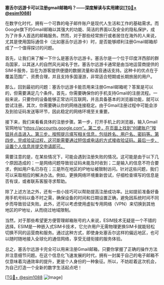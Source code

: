 **塞舌尔远游卡可以注册gmail邮箱吗？——深度解读与实用建议[[TG💪+ @esim1088](https://t.me/s/esim1088)]**

在数字化时代，拥有一个可靠的电子邮件账户是现代人生活和工作的基础需求。而Google旗下的Gmail邮箱以其强大的功能、简洁的界面以及安全的隐私保护，成为了许多人首选的邮箱服务。然而，对于那些经常旅行或者居住在海外的人来说，尤其是使用国际通信卡（比如塞舌尔远游卡）时，是否能够顺利注册Gmail邮箱却成了一个值得探讨的问题。

首先，让我们来了解一下什么是塞舌尔远游卡。塞舌尔是一个位于印度洋西部的群岛国家，以其迷人的自然风光闻名于世。塞舌尔远游卡通常是由当地运营商提供的SIM卡服务，旨在为游客提供便捷的数据流量和语音通话支持。这种卡的优点在于覆盖范围广、资费合理，并且支持多国漫游，非常适合短期或长期旅居的用户。

那么，回到最初的问题：塞舌尔远游卡能否用来注册Gmail邮箱呢？答案是可以的，但需要满足几个条件。首先，你需要确保你的手机支持Gmail的注册流程。一般来说，只要你的设备能够正常访问互联网，并且具备基本的浏览器功能，就可以尝试注册。其次，你需要确认你的网络连接稳定。由于Gmail注册过程中可能会涉及到验证码发送等环节，因此稳定的网络环境至关重要。

接下来，我们来看看具体的注册步骤。第一步，打开手机上的浏览器，输入Gmail官网地址“https://accounts.google.com”。第二步，在页面上找到“创建账户”按钮并点击进入。第三步，按照提示填写相关信息，包括姓名、用户名、密码等。第四步，完成验证过程，这可能需要通过短信或电话的方式接收验证码。最后一步，设置个人信息并提交申请即可。

需要注意的是，在某些情况下，可能会遇到注册失败的情况。这可能是由于以下几个原因造成的：一是网络问题导致验证码未能及时收到；二是输入的信息不符合要求，例如用户名已存在；三是所在地区的IP地址被限制访问。针对这些问题，我们可以采取相应的解决办法。例如，更换网络环境重新尝试，仔细检查填写的信息是否有误，或者联系客服寻求帮助。

除了上述方法之外，还有一些小技巧可以帮助提高注册成功率。比如提前准备好备用手机号码以备不时之需，确保设备的时间和日期设置正确，避免因系统时间不同步而导致验证失败。此外，还可以考虑使用虚拟专用网络（VPN）来切换到其他地区的IP地址，从而绕过地域限制。

当然，对于那些希望更方便管理邮箱账号的人来说，ESIM技术无疑是一个不错的选择。ESIM是一种嵌入式SIM卡技术，它允许用户无需物理更换SIM卡就能轻松切换不同的运营商和服务。通过这种方式，即使身处塞舌尔这样的偏远地区，也可以随时随地接入全球化的通信网络，享受无缝衔接的服务体验。

总之，塞舌尔远游卡完全可以用来注册Gmail邮箱，只要你掌握了正确的操作方法并注意细节问题。在这个信息化飞速发展的时代，拥有一封属于自己的电子邮箱不仅意味着沟通效率的提升，更是个人身份的一种象征。所以，不妨趁着这次机会，为自己打造一个全新的数字生活起点吧！

[[TG💪+ @esim1088](https://t.me/s/esim1088) ![Image](https://i.postimg.cc/4NQfJmqS/Snipaste-2025-05-13-00-14-12.png)]